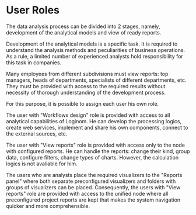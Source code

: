 # User Roles

The data analysis process can be divided into 2 stages, namely, development of the analytical models and view of ready reports.

Development of the analytical models is a specific task. It is required to understand the analysis methods and peculiarities of business operations. As a rule, a limited number of experienced analysts hold responsibility for this task in companies.

Many employees from different subdivisions must view reports: top managers, heads of departments, specialists of different departments, etc. They must be provided with access to the required results without necessity of thorough understanding of the development process.

For this purpose, it is possible to assign each user his own role.

The user with "Workflows design" role is provided with access to all analytical capabilities of Loginom. He can develop the processing logics, create web services, implement and share his own components, connect to the external sources, etc.

The user with "View reports" role is provided with access only to the node with configured reports. He can handle the reports: change their kind, group data, configure filters, change types of charts. However, the calculation logics is not avaliable for him.

The users who are analysts place the required visualizers to the "Reports panel" where both separate preconfigured visualizers and folders with groups of visualizers can be placed. Consequently, the users with "View reports" role are provided with access to the unified node where all preconfigured project reports are kept that makes the system navigation quicker and more comprehensible.